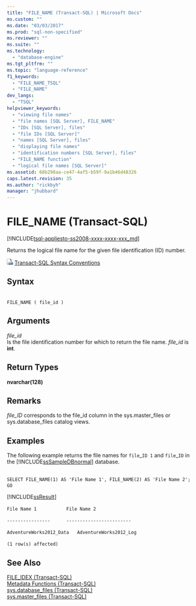```yaml
---
title: "FILE_NAME (Transact-SQL) | Microsoft Docs"
ms.custom: ""
ms.date: "03/03/2017"
ms.prod: "sql-non-specified"
ms.reviewer: ""
ms.suite: ""
ms.technology: 
  - "database-engine"
ms.tgt_pltfrm: ""
ms.topic: "language-reference"
f1_keywords: 
  - "FILE_NAME_TSQL"
  - "FILE_NAME"
dev_langs: 
  - "TSQL"
helpviewer_keywords: 
  - "viewing file names"
  - "file names [SQL Server], FILE_NAME"
  - "IDs [SQL Server], files"
  - "file IDs [SQL Server]"
  - "names [SQL Server], files"
  - "displaying file names"
  - "identification numbers [SQL Server], files"
  - "FILE_NAME function"
  - "logical file names [SQL Server]"
ms.assetid: 68b298aa-ce47-4af5-b59f-9a1b46d48326
caps.latest.revision: 35
ms.author: "rickbyh"
manager: "jhubbard"
---
```

# FILE_NAME (Transact-SQL)
[!INCLUDE[tsql-appliesto-ss2008-xxxx-xxxx-xxx_md](../../database-engine/configure/windows/includes/tsql-appliesto-ss2008-xxxx-xxxx-xxx-md.md)]

  Returns the logical file name for the given file identification (ID) number.  
  
 ![Topic link icon](../../database-engine/configure/windows/media/topic-link.gif "Topic link icon") [Transact-SQL Syntax Conventions](../Topic/Transact-SQL%20Syntax%20Conventions%20\(Transact-SQL\).md)  
  
## Syntax  
  
```  
  
FILE_NAME ( file_id )   
```  
  
## Arguments  
 *file_id*  
 Is the file identification number for which to return the file name. *file_id* is **int**.  
  
## Return Types  
 **nvarchar(128)**  
  
## Remarks  
 *file_ID* corresponds to the file_id column in the sys.master_files or sys.database_files catalog views.  
  
## Examples  
 The following example returns the file names for `file`_`ID 1` and `file`\_`ID` in the [!INCLUDE[ssSampleDBnormal](../../analysis-services/data-mining/includes/sssampledbnormal-md.md)] database.  
  
```tsql  
  
SELECT FILE_NAME(1) AS 'File Name 1', FILE_NAME(2) AS 'File Name 2';  
GO  
```  
  
 [!INCLUDE[ssResult](../../relational-databases/includes/ssresult-md.md)]  
  
 `File Name 1           File Name 2`  
  
 `----------------      ------------------------`  
  
 `AdventureWorks2012_Data   AdventureWorks2012_Log`  
  
 `(1 row(s) affected)`  
  
## See Also  
 [FILE_IDEX &#40;Transact-SQL&#41;](../../t-sql/functions/file-idex-transact-sql.md)   
 [Metadata Functions &#40;Transact-SQL&#41;](../../t-sql/functions/metadata-functions-transact-sql.md)   
 [sys.database_files &#40;Transact-SQL&#41;](../../relational-databases/system-catalog-views/sys.database-files-transact-sql.md)   
 [sys.master_files &#40;Transact-SQL&#41;](../../relational-databases/system-catalog-views/sys.master-files-transact-sql.md)  
  
  